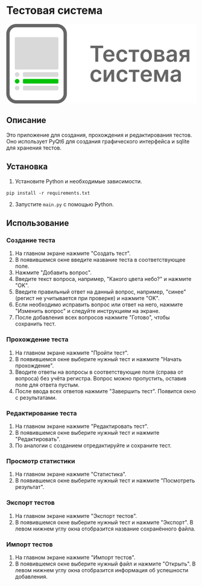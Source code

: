 # Тестовая система

![Тестовая система](/sources/logo.png)

## Описание
Это приложение для создания, прохождения и редактирования тестов. Оно использует PyQt6 для создания графического интерфейса и sqlite для хранения тестов.

## Установка
1. Установите Python и необходимые зависимости.
```
pip install -r requirements.txt
```
2. Запустите ```main.py``` с помощью Python.

## Использование

### Создание теста
1. На главном экране нажмите "Создать тест".
2. В появившемся окне введите название теста в соответствующее поле.
3. Нажмите "Добавить вопрос".
4. Введите текст вопроса, например, "Какого цвета небо?" и нажмите "OK".
5. Введите правильный ответ на данный вопрос, например, "синее" (регист не учитывается при проверке) и нажмите "OK".
6. Если необходимо исправить вопрос или ответ на него, нажмите "Изменить вопрос" и следуйте инструкциям на экране.
7. После добавления всех вопросов нажмите "Готово", чтобы сохранить тест.

### Прохождение теста
1. На главном экране нажмите "Пройти тест".
2. В появившемся окне выберите нужный тест и нажмите "Начать прохождение".
3. Вводите ответы на вопросы в соответствующие поля (справа от вопроса) без учёта регистра. Вопрос можно пропустить, оставив поле для ответа пустым.
4. После ввода всех ответов нажмите "Завершить тест". Появится окно с результатами.

### Редактирование теста
1. На главном экране нажмите "Редактировать тест".
2. В появившемся окне выберите нужный тест и нажмите "Редактировать".
3. По аналогии с созданием отредактируйте и сохраните тест.

### Просмотр статистики
1. На главном экране нажмите "Статистика".
2. В появившемся окне выберите нужный тест и нажмите "Посмотреть результат".

### Экспорт тестов
1. На главном экране нажмите "Экспорт тестов".
2. В появившемся окне выберите нужный тест и нажмите "Экспорт". В левом нижнем углу окна отобразится название сохранённого файла.

### Импорт тестов
1. На главном экране нажмите "Импорт тестов".
2. В появившемся окне выберите нужный файл и нажмите "Открыть". В левом нижнем углу окна отобразится информация об успешности добавления.